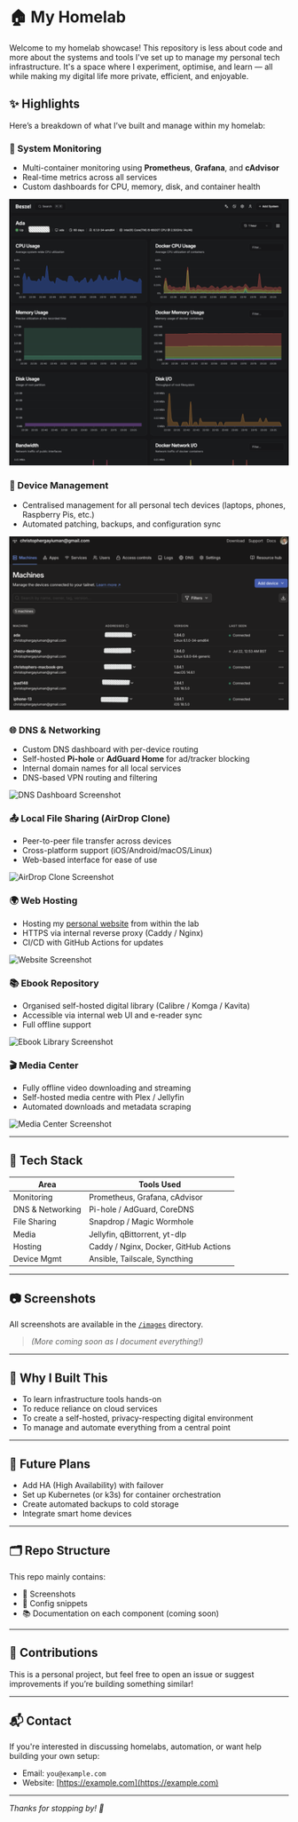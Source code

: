 # 🏠 My Homelab

Welcome to my homelab showcase! This repository is less about code and more about the systems and tools I've set up to manage my personal tech infrastructure. It's a space where I experiment, optimise, and learn — all while making my digital life more private, efficient, and enjoyable.

## ✨ Highlights

Here’s a breakdown of what I’ve built and manage within my homelab:

### 🧠 System Monitoring
- Multi-container monitoring using **Prometheus**, **Grafana**, and **cAdvisor**
- Real-time metrics across all services
- Custom dashboards for CPU, memory, disk, and container health

![Monitoring Screenshot](images/monitoring-dashboard.png)

### 📱 Device Management
- Centralised management for all personal tech devices (laptops, phones, Raspberry Pis, etc.)
- Automated patching, backups, and configuration sync

![Device Management Screenshot](images/device-management.png)

### 🌐 DNS & Networking
- Custom DNS dashboard with per-device routing
- Self-hosted **Pi-hole** or **AdGuard Home** for ad/tracker blocking
- Internal domain names for all local services
- DNS-based VPN routing and filtering

![DNS Dashboard Screenshot](images/dns-dashboard.png)

### 📤 Local File Sharing (AirDrop Clone)
- Peer-to-peer file transfer across devices
- Cross-platform support (iOS/Android/macOS/Linux)
- Web-based interface for ease of use

![AirDrop Clone Screenshot](images/airdrop-clone.png)

### 🌍 Web Hosting
- Hosting my [personal website](https://example.com) from within the lab
- HTTPS via internal reverse proxy (Caddy / Nginx)
- CI/CD with GitHub Actions for updates

![Website Screenshot](images/personal-website.png)

### 📚 Ebook Repository
- Organised self-hosted digital library (Calibre / Komga / Kavita)
- Accessible via internal web UI and e-reader sync
- Full offline support

![Ebook Library Screenshot](images/ebook-repo.png)

### 🎬 Media Center
- Fully offline video downloading and streaming
- Self-hosted media centre with Plex / Jellyfin
- Automated downloads and metadata scraping

![Media Center Screenshot](images/media-center.png)

---

## 🧰 Tech Stack

| Area              | Tools Used                             |
|-------------------|----------------------------------------|
| Monitoring        | Prometheus, Grafana, cAdvisor          |
| DNS & Networking  | Pi-hole / AdGuard, CoreDNS             |
| File Sharing      | Snapdrop / Magic Wormhole              |
| Media             | Jellyfin, qBittorrent, yt-dlp          |
| Hosting           | Caddy / Nginx, Docker, GitHub Actions  |
| Device Mgmt       | Ansible, Tailscale, Syncthing          |

---

## 📷 Screenshots

All screenshots are available in the [`/images`](./images) directory.

> *(More coming soon as I document everything!)*

---

## 🧪 Why I Built This

- To learn infrastructure tools hands-on
- To reduce reliance on cloud services
- To create a self-hosted, privacy-respecting digital environment
- To manage and automate everything from a central point

---

## 🚀 Future Plans

- Add HA (High Availability) with failover
- Set up Kubernetes (or k3s) for container orchestration
- Create automated backups to cold storage
- Integrate smart home devices

---

## 🗂️ Repo Structure

This repo mainly contains:
- 📸 Screenshots
- 📝 Config snippets
- 📚 Documentation on each component (coming soon)

---

## 🙌 Contributions

This is a personal project, but feel free to open an issue or suggest improvements if you’re building something similar!

---

## 📬 Contact

If you're interested in discussing homelabs, automation, or want help building your own setup:

- Email: `you@example.com`
- Website: [https://example.com](https://example.com)

---

*Thanks for stopping by! 👋*
